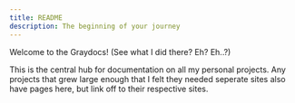 ```yaml
---
title: README
description: The beginning of your journey
---
```


Welcome to the Graydocs! (See what I did there? Eh? Eh..?)

This is the central hub for documentation on all my personal projects. Any projects that grew large enough that I felt they needed seperate sites also have pages here, but link off to their respective sites.
